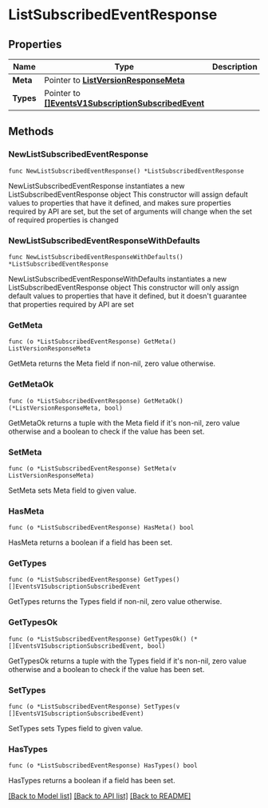 # ListSubscribedEventResponse

## Properties

Name | Type | Description
------------ | ------------- | -------------
**Meta** | Pointer to [**ListVersionResponseMeta**](ListVersionResponse_meta.md) |  | [optional] 
**Types** | Pointer to [**[]EventsV1SubscriptionSubscribedEvent**](EventsV1SubscriptionSubscribedEvent.md) |  | [optional] 

## Methods

### NewListSubscribedEventResponse

`func NewListSubscribedEventResponse() *ListSubscribedEventResponse`

NewListSubscribedEventResponse instantiates a new ListSubscribedEventResponse object
This constructor will assign default values to properties that have it defined,
and makes sure properties required by API are set, but the set of arguments
will change when the set of required properties is changed

### NewListSubscribedEventResponseWithDefaults

`func NewListSubscribedEventResponseWithDefaults() *ListSubscribedEventResponse`

NewListSubscribedEventResponseWithDefaults instantiates a new ListSubscribedEventResponse object
This constructor will only assign default values to properties that have it defined,
but it doesn't guarantee that properties required by API are set

### GetMeta

`func (o *ListSubscribedEventResponse) GetMeta() ListVersionResponseMeta`

GetMeta returns the Meta field if non-nil, zero value otherwise.

### GetMetaOk

`func (o *ListSubscribedEventResponse) GetMetaOk() (*ListVersionResponseMeta, bool)`

GetMetaOk returns a tuple with the Meta field if it's non-nil, zero value otherwise
and a boolean to check if the value has been set.

### SetMeta

`func (o *ListSubscribedEventResponse) SetMeta(v ListVersionResponseMeta)`

SetMeta sets Meta field to given value.

### HasMeta

`func (o *ListSubscribedEventResponse) HasMeta() bool`

HasMeta returns a boolean if a field has been set.

### GetTypes

`func (o *ListSubscribedEventResponse) GetTypes() []EventsV1SubscriptionSubscribedEvent`

GetTypes returns the Types field if non-nil, zero value otherwise.

### GetTypesOk

`func (o *ListSubscribedEventResponse) GetTypesOk() (*[]EventsV1SubscriptionSubscribedEvent, bool)`

GetTypesOk returns a tuple with the Types field if it's non-nil, zero value otherwise
and a boolean to check if the value has been set.

### SetTypes

`func (o *ListSubscribedEventResponse) SetTypes(v []EventsV1SubscriptionSubscribedEvent)`

SetTypes sets Types field to given value.

### HasTypes

`func (o *ListSubscribedEventResponse) HasTypes() bool`

HasTypes returns a boolean if a field has been set.


[[Back to Model list]](../README.md#documentation-for-models) [[Back to API list]](../README.md#documentation-for-api-endpoints) [[Back to README]](../README.md)


